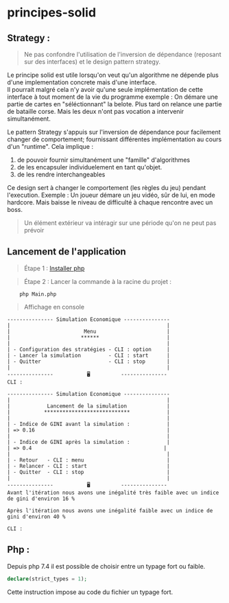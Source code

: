 # principes-solid

## Strategy :
> Ne pas confondre l'utilisation de l'inversion de dépendance (reposant sur des interfaces) et le design pattern strategy.  

Le principe solid est utile lorsqu'on veut qu'un algorithme ne dépende plus d'une implementation concrete mais d'une interface.  
Il pourrait malgré cela n'y avoir qu'une seule implémentation de cette interface à tout moment de la vie du programme
exemple : On démare une partie de cartes en "séléctionnant" la belote. Plus tard on relance une partie de bataille corse. Mais les deux n'ont pas vocation a intervenir simultanément.

Le pattern Strategy s'appuis sur l'inversion de dépendance pour facilement changer de comportement; fournissant différentes implémentation au cours d'un "runtime". Cela implique :
1. de pouvoir fournir simultanément une "famille" d'algorithmes
2. de les encapsuler individuelement en tant qu'objet.
3. de les rendre interchangeables  

Ce design sert à changer le comportement (les règles du jeu) pendant l'execution. 
Exemple : Un joueur démare un jeu vidéo, sûr de lui, en mode hardcore. Mais baisse le niveau de difficulté à chaque rencontre avec un boss. 
> Un élément extérieur va intéragir sur une période qu'on ne peut pas prévoir

## Lancement de l'application
> Étape 1 : [Installer php](https://thishosting.rocks/install-php-on-ubuntu/)

> Étape 2 : Lancer la commande à la racine du projet : 
```
    php Main.php
```
> Affichage en console
```
--------------- Simulation Economique ---------------
|                                                   |
|                        Menu                       |
|                       ******                      |
|                                                   |
| - Configuration des stratégies - CLI : option     |
| - Lancer la simulation         - CLI : start      |
| - Quitter                      - CLI : stop       |
|                                                   |
---------------           🖥          ---------------
CLI : 

--------------- Simulation Economique ---------------
|                                                   |
|            Lancement de la simulation             |
|           ****************************            |
|                                                   |
| - Indice de GINI avant la simulation :            |
| => 0.16                                           |
|                                                   |
| - Indice de GINI après la simulation :            |
| => 0.4                                           |
|                                                   |
| - Retour   - CLI : menu                           |
| - Relancer - CLI : start                          |
| - Quitter  - CLI : stop                           |
|                                                   |
---------------           🖥          ---------------
Avant l'itération nous avons une inégalité très faible avec un indice de gini d'environ 16 % 

Après l'itération nous avons une inégalité faible avec un indice de gini d'environ 40 % 

CLI : 
```

## Php :

Depuis php 7.4 il est possible de choisir entre un typage fort ou faible.
```php
declare(strict_types = 1);
```
Cette instruction impose au code du fichier un typage fort.